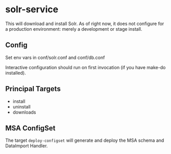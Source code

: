 # solr-service

This will download and install Solr.
As of right now, it does not configure for a production environment: merely a development or stage install.

## Config

Set env vars in conf/solr.conf and conf/db.conf

Interactive configuration should run on first invocation (if you have make-do installed).

## Principal Targets

 - install
 - uninstall
 - downloads

 ## MSA ConfigSet

 The target `deploy-configset` will generate and deploy the MSA schema and DataImport Handler.
